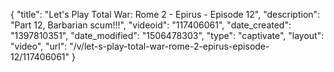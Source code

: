 {
    "title": "Let's Play Total War: Rome 2 - Epirus - Episode 12",
    "description": "Part 12, Barbarian scum!!!",
    "videoid": "117406061",
    "date_created": "1397810351",
    "date_modified": "1506478303",
    "type": "captivate",
    "layout": "video",
    "url": "\/v\/let-s-play-total-war-rome-2-epirus-episode-12\/117406061"
}